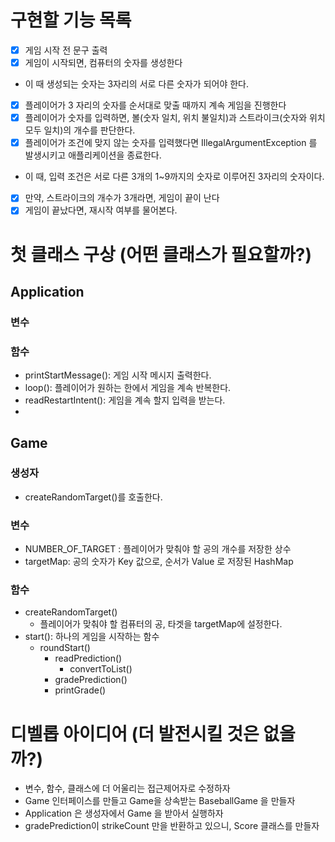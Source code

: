 # 구현할 기능 목록

- [x]  게임 시작 전 문구 출력
- [x]  게임이 시작되면, 컴퓨터의 숫자를 생성한다
- 이 때 생성되는 숫자는 3자리의 서로 다른 숫자가 되어야 한다.
- [x]  플레이어가 3 자리의 숫자를 순서대로 맞출 때까지 계속 게임을 진행한다
- [x]  플레이어가 숫자를 입력하면, 볼(숫자 일치, 위치 불일치)과 스트라이크(숫자와 위치 모두 일치)의 개수를 판단한다.
- [x]  플레이어가 조건에 맞지 않는 숫자를 입력했다면 IllegalArgumentException 를 발생시키고 애플리케이션을 종료한다.
- 이 때, 입력 조건은 서로 다른 3개의 1~9까지의 숫자로 이루어진 3자리의 숫자이다.
- [x]  만약, 스트라이크의 개수가 3개라면, 게임이 끝이 난다
- [x]  게임이 끝났다면, 재시작 여부를 물어본다.

# 첫 클래스 구상 (어떤 클래스가 필요할까?)
## Application
### 변수
### 함수
- printStartMessage(): 게임 시작 메시지 출력한다.
- loop(): 플레이어가 원하는 한에서 게임을 계속 반복한다.
- readRestartIntent(): 게임을 계속 할지 입력을 받는다.
-
## Game
### 생성자
- createRandomTarget()를 호출한다.
### 변수
- NUMBER_OF_TARGET : 플레이어가 맞춰야 할 공의 개수를 저장한 상수
- targetMap: 공의 숫자가 Key 값으로, 순서가 Value 로 저장된 HashMap
### 함수
- createRandomTarget()
    - 플레이어가 맞춰야 할 컴퓨터의 공, 타겟을 targetMap에 설정한다.
- start(): 하나의 게임을 시작하는 함수
    - roundStart()
        - readPrediction()
            - convertToList()
        - gradePrediction()
        - printGrade()

# 디벨롭 아이디어 (더 발전시킬 것은 없을까?)
- 변수, 함수, 클래스에 더 어울리는 접근제어자로 수정하자
- Game 인터페이스를 만들고 Game을 상속받는 BaseballGame 을 만들자
- Application 은 생성자에서 Game 을 받아서 실행하자
- gradePrediction이 strikeCount 만을 반환하고 있으니, Score 클래스를 만들자
